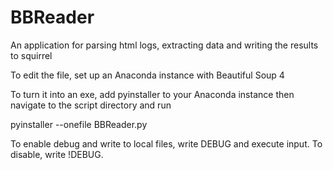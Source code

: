 # BBReader
An application for parsing html logs, extracting data and writing the results to squirrel

To edit the file, set up an Anaconda instance with Beautiful Soup 4

To turn it into an exe, add pyinstaller to your Anaconda instance then navigate to the script directory and run 

pyinstaller --onefile BBReader.py

To enable debug and write to local files, write DEBUG and execute input. To disable, write !DEBUG.
